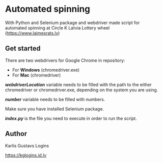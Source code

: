 # Automated spinning

With Python and Selenium package and webdriver made script for automated spinning at Circle K 
Latvia Lottery wheel (https://www.laimesrats.lv)

## Get started

There are two webdrivers for Google Chrome in repository:
* For **Windows** (chromedriver.exe)
* For **Mac** (chromedriver)

_**webdriverLocation**_ variable needs to be filled with the path to the either chromedriver or 
chromedriver.exe, depending on the system you are using.

_**number**_ variable needs to be filled with numbers.

Make sure you have installed Selenium package.

_**index.py**_ is the file you need to execute in order to run the script.

## Author

Karlis Gustavs Logins

https://kglogins.id.lv





